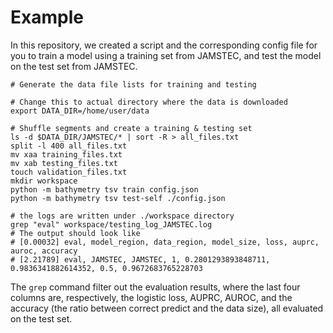 # Example

In this repository, we created a script and the corresponding config file for you to train 
a model using a training set from JAMSTEC, and test the model on the test set from JAMSTEC.

```
# Generate the data file lists for training and testing

# Change this to actual directory where the data is downloaded
export DATA_DIR=/home/user/data

# Shuffle segments and create a training & testing set
ls -d $DATA_DIR/JAMSTEC/* | sort -R > all_files.txt
split -l 400 all_files.txt
mv xaa training_files.txt
mv xab testing_files.txt
touch validation_files.txt
mkdir workspace
python -m bathymetry tsv train config.json
python -m bathymetry tsv test-self ./config.json

# the logs are written under ./workspace directory
grep "eval" workspace/testing_log_JAMSTEC.log
# The output should look like
# [0.00032] eval, model_region, data_region, model_size, loss, auprc, auroc, accuracy
# [2.21789] eval, JAMSTEC, JAMSTEC, 1, 0.2801293893848711, 0.9836341882614352, 0.5, 0.9672683765228703
```

The `grep` command filter out the evaluation results, where the last four columns are, respectively,
the logistic loss, AUPRC, AUROC, and the accuracy (the ratio between correct predict and the data size),
all evaluated on the test set.
